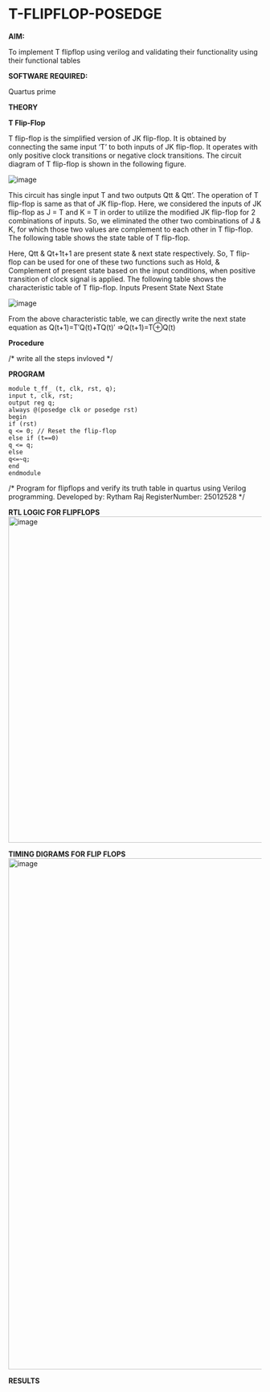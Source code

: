 # T-FLIPFLOP-POSEDGE

**AIM:**

To implement  T flipflop using verilog and validating their functionality using their functional tables

**SOFTWARE REQUIRED:**

Quartus prime

**THEORY**

**T Flip-Flop**

T flip-flop is the simplified version of JK flip-flop. It is obtained by connecting the same input ‘T’ to both inputs of JK flip-flop. It operates with only positive clock transitions or negative clock transitions. The circuit diagram of T flip-flop is shown in the following figure.

![image](https://github.com/naavaneetha/T-FLIPFLOP-POSEDGE/assets/154305477/458a68fe-2d08-4a9d-ac4f-7ae0480ce0bd)

 
This circuit has single input T and two outputs Qtt & Qtt’. The operation of T flip-flop is same as that of JK flip-flop. Here, we considered the inputs of JK flip-flop as J = T and K = T in order to utilize the modified JK flip-flop for 2 combinations of inputs. So, we eliminated the other two combinations of J & K, for which those two values are complement to each other in T flip-flop. The following table shows the state table of T flip-flop.

Here, Qtt & Qt+1t+1 are present state & next state respectively. So, T flip-flop can be used for one of these two functions such as Hold, & Complement of present state based on the input conditions, when positive transition of clock signal is applied. The following table shows the characteristic table of T flip-flop. Inputs Present State Next State

![image](https://github.com/naavaneetha/T-FLIPFLOP-POSEDGE/assets/154305477/cdd7fb32-539f-4b66-bb8d-f305a153c886)

 
From the above characteristic table, we can directly write the next state equation as Q(t+1)=T′Q(t)+TQ(t)′ ⇒Q(t+1)=T⊕Q(t)

**Procedure**

/* write all the steps invloved */

**PROGRAM**
```
module t_ff_ (t, clk, rst, q); 
input t, clk, rst; 
output reg q; 
always @(posedge clk or posedge rst)  
begin 
if (rst) 
q <= 0; // Reset the flip-flop 
else if (t==0) 
q <= q;  
else 
q<=~q; 
end 
endmodule
```
/* Program for flipflops and verify its truth table in quartus using Verilog programming. Developed by: Rytham Raj  RegisterNumber: 25012528
*/

**RTL LOGIC FOR FLIPFLOPS**
<img width="1141" height="649" alt="image" src="https://github.com/user-attachments/assets/7b51cd6f-e1bb-4e1a-8cee-3531fd4e1fdc" />

**TIMING DIGRAMS FOR FLIP FLOPS**
<img width="1919" height="1017" alt="image" src="https://github.com/user-attachments/assets/455b7f1c-8ff5-4657-9294-6eeb9cd707f9" />

**RESULTS**
